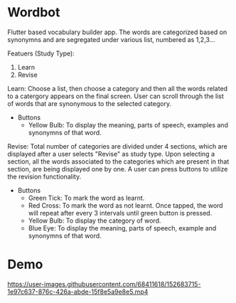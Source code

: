 # Wordbot

Flutter based vocabulary builder app. The words are categorized based on synonymns and are segregated under various list, numbered as 1,2,3...

Featuers (Study Type): 
1. Learn
2. Revise

Learn: Choose a list, then choose a category and then all the words related to a catergory appears on the final screen. User can scroll through the list of words that are synonymous to the selected category.

* Buttons
  * Yellow Bulb: To display the meaning, parts of speech, examples and synonymns of that word. 

Revise: Total number of categories are divided under 4 sections, which are displayed after a user selects "Revise" as study type. Upon selecting a section, all the words associated to the categories which are present in that section, are being displayed one by one. A user can press buttons to utilize the revision functionality.

* Buttons
  * Green Tick: To mark the word as learnt.
  * Red Cross: To mark the word as not learnt. Once tapped, the word will repeat after every 3 intervals until green button is pressed.
  * Yellow Bulb: To display the category of word.
  * Blue Eye: To display the meaning, parts of speech, example and synonymns of that word.

# Demo

https://user-images.githubusercontent.com/68411618/152683715-1e97c637-876c-426a-abde-15f8e5a9e8e5.mp4

